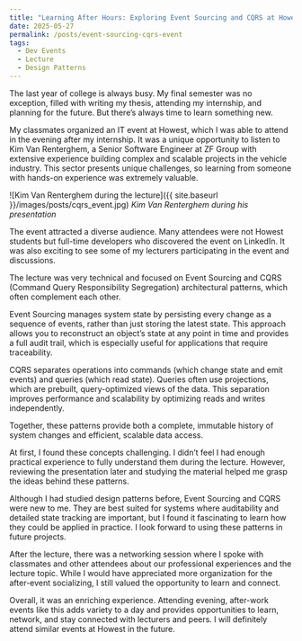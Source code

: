 ```yaml
---
title: "Learning After Hours: Exploring Event Sourcing and CQRS at Howest"
date: 2025-05-27
permalink: /posts/event-sourcing-cqrs-event
tags:
  - Dev Events
  - Lecture
  - Design Patterns
---
```


The last year of college is always busy. My final semester was no exception, filled with writing my thesis, attending my internship, and planning for the future. But there’s always time to learn something new.

My classmates organized an IT event at Howest, which I was able to attend in the evening after my internship. It was a unique opportunity to listen to Kim Van Renterghem, a Senior Software Engineer at ZF Group with extensive experience building complex and scalable projects in the vehicle industry. This sector presents unique challenges, so learning from someone with hands-on experience was extremely valuable.

![Kim Van Renterghem during the lecture]({{ site.baseurl }}/images/posts/cqrs_event.jpg)
*Kim Van Renterghem during his presentation*

The event attracted a diverse audience. Many attendees were not Howest students but full-time developers who discovered the event on LinkedIn. It was also exciting to see some of my lecturers participating in the event and discussions.

The lecture was very technical and focused on Event Sourcing and CQRS (Command Query Responsibility Segregation) architectural patterns, which often complement each other.

Event Sourcing manages system state by persisting every change as a sequence of events, rather than just storing the latest state. This approach allows you to reconstruct an object’s state at any point in time and provides a full audit trail, which is especially useful for applications that require traceability.

CQRS separates operations into commands (which change state and emit events) and queries (which read state). Queries often use projections, which are prebuilt, query-optimized views of the data. This separation improves performance and scalability by optimizing reads and writes independently.

Together, these patterns provide both a complete, immutable history of system changes and efficient, scalable data access.

At first, I found these concepts challenging. I didn’t feel I had enough practical experience to fully understand them during the lecture. However, reviewing the presentation later and studying the material helped me grasp the ideas behind these patterns.

Although I had studied design patterns before, Event Sourcing and CQRS were new to me. They are best suited for systems where auditability and detailed state tracking are important, but I found it fascinating to learn how they could be applied in practice. I look forward to using these patterns in future projects.

After the lecture, there was a networking session where I spoke with classmates and other attendees about our professional experiences and the lecture topic. While I would have appreciated more organization for the after-event socializing, I still valued the opportunity to learn and connect.

Overall, it was an enriching experience. Attending evening, after-work events like this adds variety to a day and provides opportunities to learn, network, and stay connected with lecturers and peers. I will definitely attend similar events at Howest in the future.